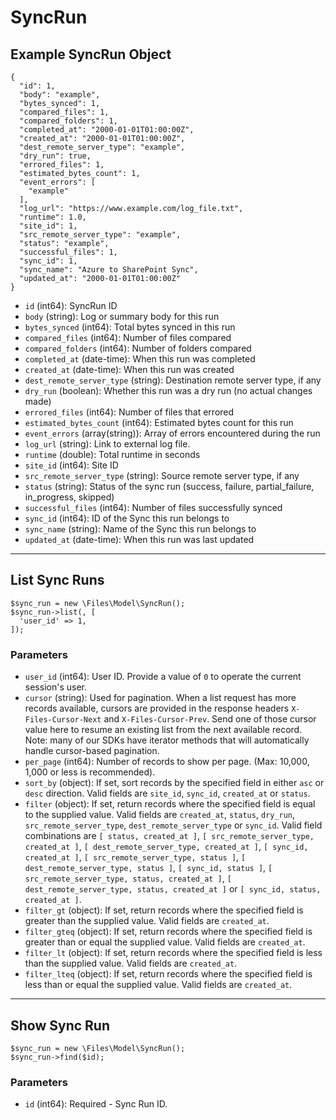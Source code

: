# SyncRun

## Example SyncRun Object

```
{
  "id": 1,
  "body": "example",
  "bytes_synced": 1,
  "compared_files": 1,
  "compared_folders": 1,
  "completed_at": "2000-01-01T01:00:00Z",
  "created_at": "2000-01-01T01:00:00Z",
  "dest_remote_server_type": "example",
  "dry_run": true,
  "errored_files": 1,
  "estimated_bytes_count": 1,
  "event_errors": [
    "example"
  ],
  "log_url": "https://www.example.com/log_file.txt",
  "runtime": 1.0,
  "site_id": 1,
  "src_remote_server_type": "example",
  "status": "example",
  "successful_files": 1,
  "sync_id": 1,
  "sync_name": "Azure to SharePoint Sync",
  "updated_at": "2000-01-01T01:00:00Z"
}
```

* `id` (int64): SyncRun ID
* `body` (string): Log or summary body for this run
* `bytes_synced` (int64): Total bytes synced in this run
* `compared_files` (int64): Number of files compared
* `compared_folders` (int64): Number of folders compared
* `completed_at` (date-time): When this run was completed
* `created_at` (date-time): When this run was created
* `dest_remote_server_type` (string): Destination remote server type, if any
* `dry_run` (boolean): Whether this run was a dry run (no actual changes made)
* `errored_files` (int64): Number of files that errored
* `estimated_bytes_count` (int64): Estimated bytes count for this run
* `event_errors` (array(string)): Array of errors encountered during the run
* `log_url` (string): Link to external log file.
* `runtime` (double): Total runtime in seconds
* `site_id` (int64): Site ID
* `src_remote_server_type` (string): Source remote server type, if any
* `status` (string): Status of the sync run (success, failure, partial_failure, in_progress, skipped)
* `successful_files` (int64): Number of files successfully synced
* `sync_id` (int64): ID of the Sync this run belongs to
* `sync_name` (string): Name of the Sync this run belongs to
* `updated_at` (date-time): When this run was last updated

---

## List Sync Runs

```
$sync_run = new \Files\Model\SyncRun();
$sync_run->list(, [
  'user_id' => 1,
]);
```


### Parameters

* `user_id` (int64): User ID.  Provide a value of `0` to operate the current session's user.
* `cursor` (string): Used for pagination.  When a list request has more records available, cursors are provided in the response headers `X-Files-Cursor-Next` and `X-Files-Cursor-Prev`.  Send one of those cursor value here to resume an existing list from the next available record.  Note: many of our SDKs have iterator methods that will automatically handle cursor-based pagination.
* `per_page` (int64): Number of records to show per page.  (Max: 10,000, 1,000 or less is recommended).
* `sort_by` (object): If set, sort records by the specified field in either `asc` or `desc` direction. Valid fields are `site_id`, `sync_id`, `created_at` or `status`.
* `filter` (object): If set, return records where the specified field is equal to the supplied value. Valid fields are `created_at`, `status`, `dry_run`, `src_remote_server_type`, `dest_remote_server_type` or `sync_id`. Valid field combinations are `[ status, created_at ]`, `[ src_remote_server_type, created_at ]`, `[ dest_remote_server_type, created_at ]`, `[ sync_id, created_at ]`, `[ src_remote_server_type, status ]`, `[ dest_remote_server_type, status ]`, `[ sync_id, status ]`, `[ src_remote_server_type, status, created_at ]`, `[ dest_remote_server_type, status, created_at ]` or `[ sync_id, status, created_at ]`.
* `filter_gt` (object): If set, return records where the specified field is greater than the supplied value. Valid fields are `created_at`.
* `filter_gteq` (object): If set, return records where the specified field is greater than or equal the supplied value. Valid fields are `created_at`.
* `filter_lt` (object): If set, return records where the specified field is less than the supplied value. Valid fields are `created_at`.
* `filter_lteq` (object): If set, return records where the specified field is less than or equal the supplied value. Valid fields are `created_at`.

---

## Show Sync Run

```
$sync_run = new \Files\Model\SyncRun();
$sync_run->find($id);
```


### Parameters

* `id` (int64): Required - Sync Run ID.
